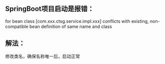 ## SpringBoot项目启动是报错：
for bean class [com.xxx.ctsg.service.impl.xxx] conflicts with existing, non-compatible bean definition of same name and class

## 解法：
修改类名，确保名称唯一后，启动正常
